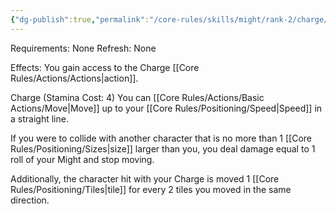 ```yaml
---
{"dg-publish":true,"permalink":"/core-rules/skills/might/rank-2/charge/"}
---
```


Requirements: None
Refresh: None

Effects:
You gain access to the Charge [[Core Rules/Actions/Actions\|action]].

Charge (Stamina Cost: 4)
You can [[Core Rules/Actions/Basic Actions/Move\|Move]] up to your [[Core Rules/Positioning/Speed\|Speed]] in a straight line. 

If you were to collide with another character that is no more than 1 [[Core Rules/Positioning/Sizes\|size]] larger than you, you deal damage equal to 1 roll of your Might and stop moving. 

Additionally, the character hit with your Charge is moved 1 [[Core Rules/Positioning/Tiles\|tile]] for every 2 tiles you moved in the same direction.

